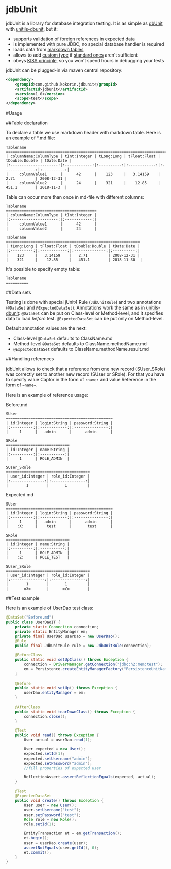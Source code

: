 # jdbUnit

jdbUnit is a library for database integration testing. It is as simple as [dbUnit](http://dbunit.sourceforge.net/)
 with [unitils-dbunit](http://www.unitils.org/tutorial-database.html), but it:
* supports validation of foreign references in expected data
* is implemented with pure JDBC, no special database handler is required
* loads data from [markdown tables](http://fletcher.github.io/MultiMarkdown-5/tables.html)
* allows to add [custom type](https://github.com/kokorin/jdbUnit/blob/master/src/main/java/com/github/kokorin/jdbunit/table/Type.java)
 if [standard ones](https://github.com/kokorin/jdbUnit/blob/master/src/main/java/com/github/kokorin/jdbunit/table/StandardType.java) aren't sufficient
* obeys [KISS principle](https://people.apache.org/~fhanik/kiss.html), so you won't spend hours in debugging your tests

jdbUnit can be plugged-in via maven central repository:
```xml
<dependency>
    <groupId>com.github.kokorin.jdbunit</groupId>
    <artifactId>jdbunit</artifactId>
    <version>1.0</version>
    <scope>test</scope>
</dependency>
```

#Usage

##Table declaration

To declare a table we use markdown header with markdown table. Here is an example of *.md file: 

```
Tablename
==================================================================================================
| columnName:ColumnType | tInt:Integer | tLong:Long | tFloat:Float | tDouble:Double | tDate:Date |
|:---------------------:|:------------:|:----------:|:------------:|:--------------:|:----------:|
|     columnValue1      |      42      |    123     |   3.14159    |   2.71         | 2008-12-31 |
|     columnValue2      |      24      |    321     |    12.85     |   451.1        | 2018-11-3  |
```

Table can occur more than once in md-file with different columns:

```
Tablename
========================================
| columnName:ColumnType | tInt:Integer |
|:---------------------:|:------------:|
|     columnValue1      |      42      |
|     columnValue2      |      24      |

Tablename
===========================================================
| tLong:Long | tFloat:Float | tDouble:Double | tDate:Date |
|:----------:|:------------:|:--------------:|:----------:|
|    123     |   3.14159    |   2.71         | 2008-12-31 |
|    321     |    12.85     |   451.1        | 2018-11-30  |
```

It's possible to specify empty table:
```
Tablename
==========
```

##Data sets

Testing is done with special jUnit4 Rule (`JdbUnitRule`) and two annotations (`@DataSet` and `@ExpectedDataSet`).
Annotations work the same as in [unitils-dbunit](http://www.unitils.org/tutorial-database.html#Loading_test_data_sets):
`@DataSet` can be put on Class-level or Method-level, and it specifies data to load *before* test. `@ExpectedDataSet` 
 can be put only on Method-level. 
 
 Default annotation values are the next:
 * Class-level `@DataSet` defaults to ClassName.md
 * Method-level `@DataSet` defaults to ClassName.methodName.md
 * `@ExpectedDataSet` defaults to ClassName.methodName.result.md

##Handling references

jdbUnit allows to check that a reference from one new record (SUser_SRole)  was correctly set to another new record (SUser or SRole).
For that you have to specify value Captor in the form of `:name:` and value Reference in the form of `=name=`.

Here is an example of reference usage:

Before.md
```
SUser
===============================================
| id:Integer | login:String | password:String |
|:----------:|:------------:|:---------------:|
|     1      |   admin      |      admin      |

SRole
============================
| id:Integer | name:String |
|:----------:|:-----------:|
|     1      | ROLE_ADMIN  |

SUser_SRole
=====================================
| user_id:Integer | role_id:Integer |
|:---------------:|:---------------:|
|        1        |       1         |
```

Expected.md
```
SUser
===============================================
| id:Integer | login:String | password:String |
|:----------:|:------------:|:---------------:|
|     1      |   admin      |      admin      |
|    :X:     |    test      |       test      |

SRole
============================
| id:Integer | name:String |
|:----------:|:-----------:|
|     1      | ROLE_ADMIN  |
|    :Z:     | ROLE_TEST   |

SUser_SRole
=====================================
| user_id:Integer | role_id:Integer |
|:---------------:|:---------------:|
|        1        |       1         |
|       =X=       |      =Z=        |
```
 
##Test example

Here is an example of UserDao test class:
```java
@DataSet("Before.md")
public class UserDaoIT {
    private static Connection connection;
    private static EntityManager em;
    private final UserDao userDao = new UserDao();
    @Rule
    public final JdbUnitRule rule = new JdbUnitRule(connection);

    @BeforeClass
    public static void setUpClass() throws Exception {
        connection = DriverManager.getConnection("jdbc:h2:mem:test");
        em = Persistence.createEntityManagerFactory("PersistenceUnitName").createEntityManager();
    }
    
    @Before
    public static void setUp() throws Exception {
        userDao.entityManager = em;
    }
    
    @AfterClass
    public static void tearDownClass() throws Exception {
        connection.close();
    }

    @Test
    public void read() throws Exception {
        User actual = userDao.read(1);

        User expected = new User();
        expected.setId(1);
        expected.setUsername("admin");
        expected.setPassword("admin");
        //fill properties of expected user

        ReflectionAssert.assertReflectionEquals(expected, actual);
    }

    @Test
    @ExpectedDataSet
    public void create() throws Exception {
        User user = new User();
        user.setUsername("test");
        user.setPassword("test");
        Role role = new Role();
        role.setId(1);

        EntityTransaction et = em.getTransaction();
        et.begin();
        user = userDao.create(user);
        assertNotEquals(user.getId(), 0);
        et.commit();
    }
}

```